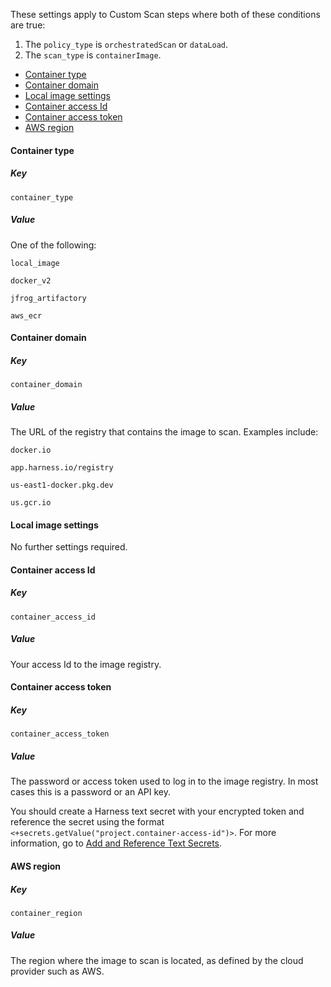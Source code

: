 <!-- details>
<summary>Container image scan settings</summary -->

These settings apply to Custom Scan steps where both of these conditions are true:
1. The `policy_type` is `orchestratedScan` or `dataLoad`.
2. The `scan_type` is `containerImage`.


<!-- TOC start (generated with https://github.com/derlin/bitdowntoc) -->

- [Container type](#container-type)
- [Container domain](#container-domain)
- [Local image settings](#local-image-settings)
- [Container access Id](#container-access-id)
- [Container access token](#container-access-token)
- [AWS region](#aws-region)

<!-- TOC end -->

#### Container type

##### Key
```
container_type
```

##### Value

One of the following:
```
local_image
```
```
docker_v2
```
```
jfrog_artifactory
```
```
aws_ecr
```

#### Container domain

##### Key
```
container_domain
```

##### Value

The URL of the registry that contains the image to scan. Examples include: 

```
docker.io
```
```
app.harness.io/registry
```
```
us-east1-docker.pkg.dev
```
```
us.gcr.io
```

#### Local image settings

No further settings required.

#### Container access Id

##### Key
```
container_access_id
```

##### Value

Your access Id to the image registry.

#### Container access token

##### Key
```
container_access_token
```

##### Value

The password or access token used to log in to the image registry. In most cases this is a password or an API key. 

You should create a Harness text secret with your encrypted token and reference the secret using the format `<+secrets.getValue("project.container-access-id")>`. For more information, go to [Add and Reference Text Secrets](/docs/platform/secrets/add-use-text-secrets).

#### AWS region

##### Key
```
container_region
```

##### Value

The region where the image to scan is located, as defined by the cloud provider such as AWS.  
